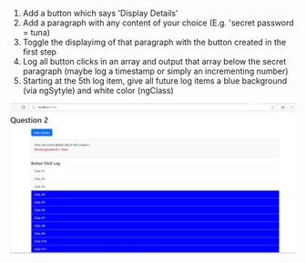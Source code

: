 1. Add a button which says 'Display Details'
2. Add a paragraph with any content of your choice (E.g. 'secret password = tuna)
3. Toggle the displayimg of that paragraph with the button created in the first step
4. Log all button clicks in an array and output that array below the secret paragraph (maybe log a timestamp or simply an incrementing number)
5. Starting at the 5th log item, give all future log items a blue background (via ngSytyle) and white color (ngClass)


![alt text](image.png)